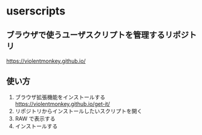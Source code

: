 # userscripts

## ブラウザで使うユーザスクリプトを管理するリポジトリ

https://violentmonkey.github.io/

## 使い方

1. ブラウザ拡張機能をインストールする　https://violentmonkey.github.io/get-it/
2. リポジトリからインストールしたいスクリプトを開く
3. RAW で表示する
4. インストールする
